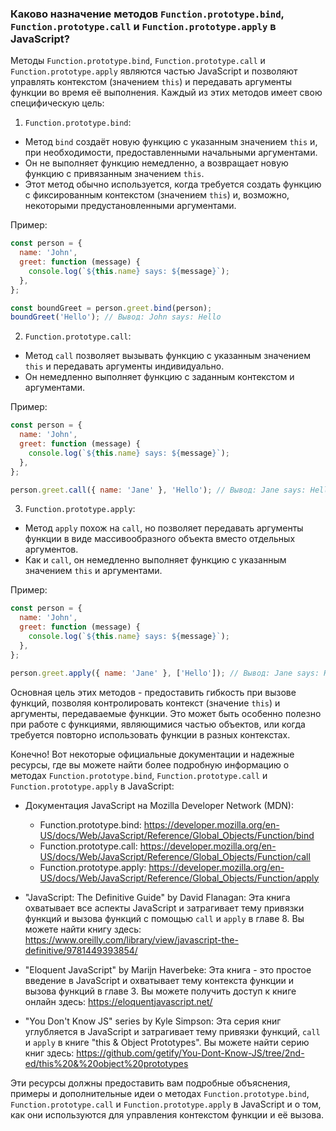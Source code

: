 ### Каково назначение методов `Function.prototype.bind`, `Function.prototype.call` и `Function.prototype.apply` в JavaScript?

Методы `Function.prototype.bind`, `Function.prototype.call` и `Function.prototype.apply` являются частью JavaScript и позволяют управлять контекстом (значением `this`) и передавать аргументы функции во время её выполнения. Каждый из этих методов имеет свою специфическую цель:

1. `Function.prototype.bind`:
- Метод `bind` создаёт новую функцию с указанным значением `this` и, при необходимости, предоставленными начальными аргументами.
- Он не выполняет функцию немедленно, а возвращает новую функцию с привязанным значением `this`.
- Этот метод обычно используется, когда требуется создать функцию с фиксированным контекстом (значением `this`) и, возможно, некоторыми предустановленными аргументами.

Пример:
```javascript
const person = {
  name: 'John',
  greet: function (message) {
    console.log(`${this.name} says: ${message}`);
  },
};

const boundGreet = person.greet.bind(person);
boundGreet('Hello'); // Вывод: John says: Hello
```

2. `Function.prototype.call`:
- Метод `call` позволяет вызывать функцию с указанным значением `this` и передавать аргументы индивидуально.
- Он немедленно выполняет функцию с заданным контекстом и аргументами.

Пример:
```javascript
const person = {
  name: 'John',
  greet: function (message) {
    console.log(`${this.name} says: ${message}`);
  },
};

person.greet.call({ name: 'Jane' }, 'Hello'); // Вывод: Jane says: Hello
```

3. `Function.prototype.apply`:
- Метод `apply` похож на `call`, но позволяет передавать аргументы функции в виде массивообразного объекта вместо отдельных аргументов.
- Как и `call`, он немедленно выполняет функцию с указанным значением `this` и аргументами.

Пример:
```javascript
const person = {
  name: 'John',
  greet: function (message) {
    console.log(`${this.name} says: ${message}`);
  },
};

person.greet.apply({ name: 'Jane' }, ['Hello']); // Вывод: Jane says: Hello
```

Основная цель этих методов - предоставить гибкость при вызове функций, позволяя контролировать контекст (значение `this`) и аргументы, передаваемые функции. Это может быть особенно полезно при работе с функциями, являющимися частью объектов, или когда требуется повторно использовать функции в разных контекстах.

Конечно! Вот некоторые официальные документации и надежные ресурсы, где вы можете найти более подробную информацию о методах `Function.prototype.bind`, `Function.prototype.call` и `Function.prototype.apply` в JavaScript:

- Документация JavaScript на Mozilla Developer Network (MDN):
  - Function.prototype.bind: https://developer.mozilla.org/en-US/docs/Web/JavaScript/Reference/Global_Objects/Function/bind
  - Function.prototype.call: https://developer.mozilla.org/en-US/docs/Web/JavaScript/Reference/Global_Objects/Function/call
  - Function.prototype.apply: https://developer.mozilla.org/en-US/docs/Web/JavaScript/Reference/Global_Objects/Function/apply

- "JavaScript: The Definitive Guide" by David Flanagan: Эта книга охватывает все аспекты JavaScript и затрагивает тему привязки функций и вызова функций с помощью `call` и `apply` в главе 8. Вы можете найти книгу здесь: https://www.oreilly.com/library/view/javascript-the-definitive/9781449393854/

- "Eloquent JavaScript" by Marijn Haverbeke: Эта книга - это простое введение в JavaScript и охватывает тему контекста функции и вызова функций в главе 3. Вы можете получить доступ к книге онлайн здесь: https://eloquentjavascript.net/

- "You Don't Know JS" series by Kyle Simpson: Эта серия книг углубляется в JavaScript и затрагивает тему привязки функций, `call` и `apply` в книге "this & Object Prototypes". Вы можете найти серию книг здесь: https://github.com/getify/You-Dont-Know-JS/tree/2nd-ed/this%20&%20object%20prototypes

Эти ресурсы должны предоставить вам подробные объяснения, примеры и дополнительные идеи о методах `Function.prototype.bind`, `Function.prototype.call` и `Function.prototype.apply` в JavaScript и о том, как они используются для управления контекстом функции и её вызова.
